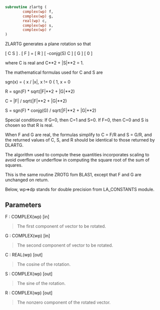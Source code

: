 ```fortran
subroutine zlartg (
        complex(wp) f,
        complex(wp) g,
        real(wp) c,
        complex(wp) s,
        complex(wp) r
)
```

ZLARTG generates a plane rotation so that

[  C         S  ] . [ F ]  =  [ R ]
[ -conjg(S)  C  ]   [ G ]     [ 0 ]

where C is real and C\*\*2 + |S|\*\*2 = 1.

The mathematical formulas used for C and S are

sgn(x) = {  x / |x|,   x != 0
{  1,         x  = 0

R = sgn(F) \* sqrt(|F|\*\*2 + |G|\*\*2)

C = |F| / sqrt(|F|\*\*2 + |G|\*\*2)

S = sgn(F) \* conjg(G) / sqrt(|F|\*\*2 + |G|\*\*2)

Special conditions:
If G=0, then C=1 and S=0.
If F=0, then C=0 and S is chosen so that R is real.

When F and G are real, the formulas simplify to C = F/R and
S = G/R, and the returned values of C, S, and R should be
identical to those returned by DLARTG.

The algorithm used to compute these quantities incorporates scaling
to avoid overflow or underflow in computing the square root of the
sum of squares.

This is the same routine ZROTG fom BLAS1, except that
F and G are unchanged on return.

Below, wp=>dp stands for double precision from LA_CONSTANTS module.

## Parameters
F : COMPLEX(wp) [in]
> The first component of vector to be rotated.

G : COMPLEX(wp) [in]
> The second component of vector to be rotated.

C : REAL(wp) [out]
> The cosine of the rotation.

S : COMPLEX(wp) [out]
> The sine of the rotation.

R : COMPLEX(wp) [out]
> The nonzero component of the rotated vector.
